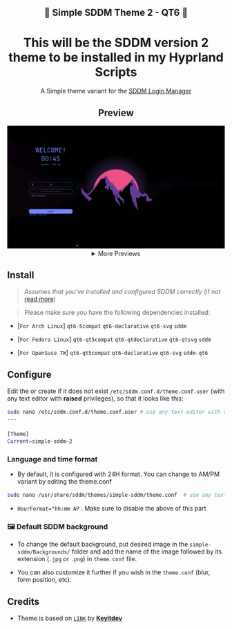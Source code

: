 <h2 align="center">🗼 Simple SDDM Theme 2 - QT6 🗼</h2>

<h1 align="center"> This will be the SDDM version 2 theme to be installed in my Hyprland Scripts</h1>

<p align=center>
A Simple theme variant for the <a href="https://github.com/sddm/sddm">SDDM Login Manager</a>
</p>

<h2 align=center>Preview</h2>
<center>
<img src="./Previews/1.png" alt="preview-1">
<details>
<summary align=center>More Previews</summary>
<img src="./Previews/2.png" alt="preview-2">
<img src="./Previews/3.png" alt="preview-4">
<img src="./Previews/4.png" alt="preview-3">
<img src="./Previews/5.png" alt="preview-5">
</details>
</center>

## Install
> _Assumes that you've installed and configured SDDM correctly_ (if not [read more](https://wiki.archlinux.org/title/SDDM))

>  Please make sure you have the following dependencies installed:
- [`For Arch Linux`]
`qt6-5compat` `qt6-declarative` `qt6-svg` `sddm` 

- [`For Fedora Linux`]
`qt6-qt5compat` `qt6-qtdeclarative` `qt6-qtsvg` `sddm` 

- [`For OpenSuse TW`]
`qt6-qt5compat` `qt6-declarative` `qt6-svg` `sddm-qt6` 

## Configure

Edit the or create if it does not exist `/etc/sddm.conf.d/theme.conf.user` (with any text editor with **raised** privileges), so that it looks like this:

```bash
sudo nano /etc/sddm.conf.d/theme.conf.user # use any text editor with raised privileges
---

[Theme]
Current=simple-sddm-2
   ```

### Language and time format
- By default, it is configured with 24H format. You can change to AM/PM variant by editing the theme.conf
```bash
sudo nano /usr/share/sddm/themes/simple-sddm/theme.conf  # use any text editor with raised privileges
```
- `HourFormat="hh:mm AP` . Make sure to disable the above of this part

### 🖼️ Default SDDM background
- To change the default background, put desired image in the `simple-sddm/Backgrounds/` folder and add the name of the image followed by its extension (`.jpg` or `.png`) in `theme.conf` file.

- You can also customize it further if you wish in the `theme.conf`
(blur, form position, etc).

## Credits
- Theme is based on [`LINK`](https://github.com/Keyitdev/sddm-astronaut-theme) by [**Keyitdev**](https://github.com/Keyitdev)


